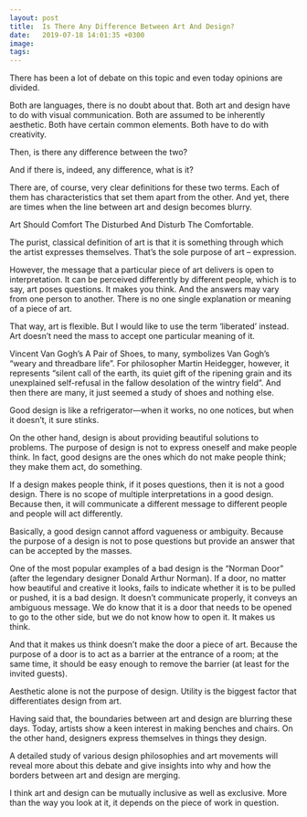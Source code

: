 ```yaml
---
layout: post
title:  Is There Any Difference Between Art And Design?
date:   2019-07-18 14:01:35 +0300
image:  
tags:   
---
```


There has been a lot of debate on this topic and even today opinions are divided.

Both are languages, there is no doubt about that. Both art and design have to do with visual communication. Both are assumed to be inherently aesthetic. Both have certain common elements. Both have to do with creativity.

Then, is there any difference between the two?

And if there is, indeed, any difference, what is it?

There are, of course, very clear definitions for these two terms. Each of them has characteristics that set them apart from the other. And yet, there are times when the line between art and design becomes blurry.

Art Should Comfort The Disturbed And Disturb The Comfortable.

The purist, classical definition of art is that it is something through which the artist expresses themselves. That’s the sole purpose of art – expression.

However, the message that a particular piece of art delivers is open to interpretation. It can be perceived differently by different people, which is to say, art poses questions. It makes you think. And the answers may vary from one person to another. There is no one single explanation or meaning of a piece of art.

That way, art is flexible. But I would like to use the term ‘liberated’ instead. Art doesn’t need the mass to accept one particular meaning of it.

Vincent Van Gogh’s A Pair of Shoes, to many, symbolizes Van Gogh’s “weary and threadbare life”. For philosopher Martin Heidegger, however, it represents “silent call of the earth, its quiet gift of the ripening grain and its unexplained self-refusal in the fallow desolation of the wintry field”. And then there are many, it just seemed a study of shoes and nothing else.

Good design is like a refrigerator—when it works, no one notices, but when it doesn’t, it sure stinks.

On the other hand, design is about providing beautiful solutions to problems. The purpose of design is not to express oneself and make people think. In fact, good designs are the ones which do not make people think; they make them act, do something.

If a design makes people think, if it poses questions, then it is not a good design. There is no scope of multiple interpretations in a good design. Because then, it will communicate a different message to different people and people will act differently.

Basically, a good design cannot afford vagueness or ambiguity. Because the purpose of a design is not to pose questions but provide an answer that can be accepted by the masses.

One of the most popular examples of a bad design is the “Norman Door” (after the legendary designer Donald Arthur Norman). If a door, no matter how beautiful and creative it looks, fails to indicate whether it is to be pulled or pushed, it is a bad design. It doesn’t communicate properly, it conveys an ambiguous message. We do know that it is a door that needs to be opened to go to the other side, but we do not know how to open it. It makes us think.

And that it makes us think doesn’t make the door a piece of art. Because the purpose of a door is to act as a barrier at the entrance of a room; at the same time, it should be easy enough to remove the barrier (at least for the invited guests).

Aesthetic alone is not the purpose of design. Utility is the biggest factor that differentiates design from art.

Having said that, the boundaries between art and design are blurring these days. Today, artists show a keen interest in making benches and chairs. On the other hand, designers express themselves in things they design.

A detailed study of various design philosophies and art movements will reveal more about this debate and give insights into why and how the borders between art and design are merging.

I think art and design can be mutually inclusive as well as exclusive. More than the way you look at it, it depends on the piece of work in question.